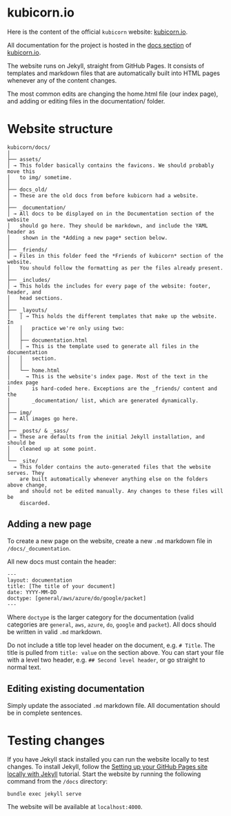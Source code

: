 # kubicorn.io

Here is the content of the official `kubicorn` website: [kubicorn.io](http://kubicorn.io).

All documentation for the project is hosted in the [docs section](http://kubicorn.io/documentation/readme.html) of [kubicorn.io](http://kubicorn.io).

The website runs on Jekyll, straight from GitHub Pages. It consists of templates and markdown files that are automatically built into HTML pages whenever any of the content changes.

The most common edits are changing the home.html file (our index page), and adding or editing files in the documentation/ folder.

# Website structure

```
kubicorn/docs/
│
├── assets/
│ → This folder basically contains the favicons. We should probably move this
│   to img/ sometime.
│
├── docs_old/
│ → These are the old docs from before kubicorn had a website.
│
├── _documentation/
│ → All docs to be displayed on in the Documentation section of the website
│   should go here. They should be markdown, and include the YAML header as
│    shown in the *Adding a new page* section below.
│
├── _friends/
│ → Files in this folder feed the *Friends of kubicorn* section of the website.
│   You should follow the formatting as per the files already present.
│
├── _includes/
│ → This holds the includes for every page of the website: footer, header, and
│   head sections.
│
├── _layouts/
│   │ → This holds the different templates that make up the website. In
│   │   practice we're only using two:
│   │
│   ├── documentation.html
│   │ → This is the template used to generate all files in the documentation
│   │   section.
│   │
│   └── home.html
│     → This is the website's index page. Most of the text in the index page
│       is hard-coded here. Exceptions are the _friends/ content and the
│       _documentation/ list, which are generated dynamically.
│
├── img/
│ → All images go here.
│
├── _posts/ & _sass/
│ → These are defaults from the initial Jekyll installation, and should be
│   cleaned up at some point.
│
└── _site/
  → This folder contains the auto-generated files that the website serves. They
    are built automatically whenever anything else on the folders above change,
    and should not be edited manually. Any changes to these files will be
    discarded.

```

## Adding a new page

To create a new page on the website, create a new `.md` markdown file in `/docs/_documentation`.

All new docs must contain the header:

```
---
layout: documentation
title: [The title of your document]
date: YYYY-MM-DD
doctype: [general/aws/azure/do/google/packet]
---
```

Where `doctype` is the larger category for the documentation (valid categories are `general`, `aws`, `azure`, `do`, `google` and `packet`). All docs should be written in valid `.md` markdown.

Do not include a title top level header on the document, e.g. `# Title`. The title is pulled from `title: value` on the section above. You can start your file with a level two header, e.g. `## Second level header`, or go straight to normal text.

## Editing existing documentation

Simply update the associated `.md` markdown file. All documentation should be in complete sentences.

# Testing changes

If you have Jekyll stack installed you can run the website locally to test changes. To install Jekyll, follow the [Setting up your GitHub Pages site locally with Jekyll](https://help.github.com/articles/setting-up-your-github-pages-site-locally-with-jekyll/) tutorial.
Start the website by running the following command from the `/docs` directory:
```
bundle exec jekyll serve
```
The website will be available at `localhost:4000`.
